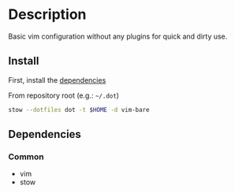 <!-- vim: set colorcolumn=80: -->

# Description

Basic vim configuration without any plugins for quick and dirty use.

## Install

First, install the [dependencies](#dependencies)

From repository root (e.g.: `~/.dot`)

```bash
stow --dotfiles dot -t $HOME -d vim-bare
```

## Dependencies

### Common

- vim
- stow
